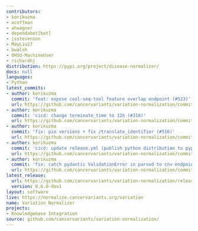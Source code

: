 ```yaml
---
contributors:
- korikuzma
- acoffman
- ahwagner
- dependabot[bot]
- jsstevenson
- MayLiu27
- bwalsh
- OHSU-MachineUser
- richardhj
distribution: https://pypi.org/project/disease-normalizer/
docs: null
languages:
- Python
latest_commits:
- author: korikuzma
  commit: 'feat: expose cool-seq-tool feature overlap endpoint (#523)'
  url: https://github.com/cancervariants/variation-normalization/commit/da230a5d3e0f44df1971589a42ff0a0dcb2e4937
- author: korikuzma
  commit: 'cicd: change terminate_time to 12h (#318)'
  url: https://github.com/cancervariants/variation-normalization/commit/dda730e62fda4812410d56f5e2d4c2ab3af4aff4
- author: korikuzma
  commit: 'fix: pin versions + fix /translate_identifier (#516)'
  url: https://github.com/cancervariants/variation-normalization/commit/3b9dd0b7929b0e767cfde30ac3fcbef7ec3af0c0
- author: korikuzma
  commit: 'cicd: update release.yml (publish python distribution to pypi) (#513)'
  url: https://github.com/cancervariants/variation-normalization/commit/a640fd434c7e6595f22d0d72b7c9d498f59992d1
- author: korikuzma
  commit: 'fix: catch pydantic ValidationError in parsed to cnv endpoints'
  url: https://github.com/cancervariants/variation-normalization/commit/9dc85b238b430de24688cd53736298f50bec1f27
latest_release:
  url: https://github.com/cancervariants/variation-normalization/releases/tag/0.6.0-dev1
  version: 0.6.0-dev1
layout: software
live: https://normalize.cancervariants.org/variation
name: Variation Normalizer
projects:
- Knowledgebase Integration
source: github.com/cancervariants/variation-normalization/
---
```


